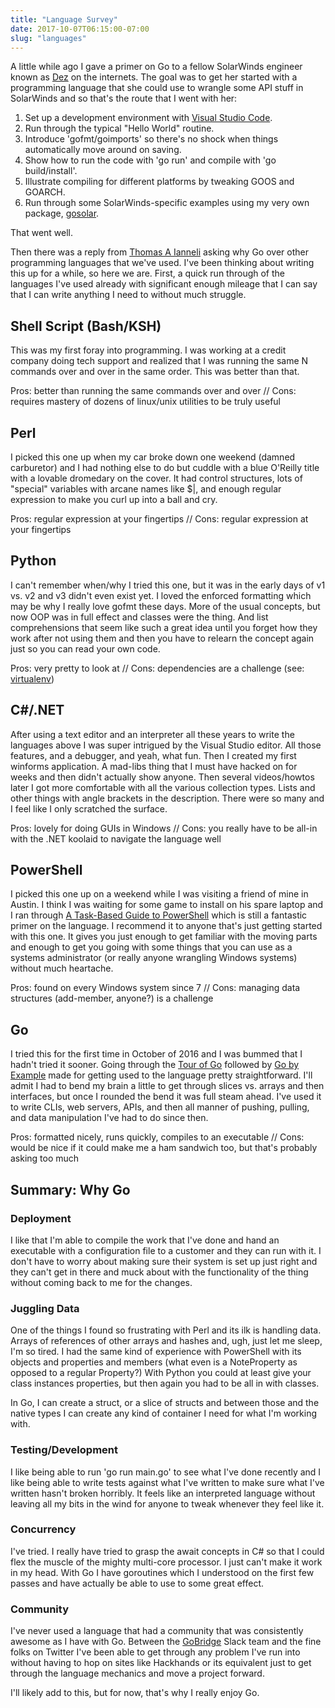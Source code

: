```yaml
---
title: "Language Survey"
date: 2017-10-07T06:15:00-07:00
slug: "languages"
---
```


A little while ago I gave a primer on Go to a fellow SolarWinds engineer known
as [Dez](https://twitter.com/Dez_Sayz) on the internets. The goal was to get
her started with a programming language that she could use to wrangle some API
stuff in SolarWinds and so that's the route that I went with her:

1. Set up a development environment with [Visual Studio Code](https://code.visualstudio.com/).
1. Run through the typical "Hello World" routine.
1. Introduce 'gofmt/goimports' so there's no shock when things automatically move around on saving.
1. Show how to run the code with 'go run' and compile with 'go build/install'.
1. Illustrate compiling for different platforms by tweaking GOOS and GOARCH.
1. Run through some SolarWinds-specific examples using my very own package, [gosolar](https://github.com/mrxinu/gosolar).

That went well.

Then there was a reply from [Thomas A Ianneli](https://twitter.com/tiannelli)
asking why Go over other programming languages that we've used. I've been
thinking about writing this up for a while, so here we are. First, a quick run
through of the languages I've used already with significant enough mileage that
I can say that I can write anything I need to without much struggle.

## Shell Script (Bash/KSH)

This was my first foray into programming. I was working at a credit company
doing tech support and realized that I was running the same N commands over
and over in the same order. This was better than that.

Pros: better than running the same commands over and over // Cons: requires
mastery of dozens of linux/unix utilities to be truly useful

## Perl

I picked this one up when my car broke down one weekend (damned carburetor) and
I had nothing else to do but cuddle with a blue O'Reilly title with a lovable
dromedary on the cover. It had control structures, lots of "special" variables
with arcane names like $|, and enough regular expression to make you curl up
into a ball and cry.

Pros: regular expression at your fingertips // Cons: regular expression at
your fingertips

## Python

I can't remember when/why I tried this one, but it was in the early days of
v1 vs. v2 and v3 didn't even exist yet. I loved the enforced formatting which
may be why I really love gofmt these days. More of the usual concepts, but now
OOP was in full effect and classes were the thing. And list comprehensions that
seem like such a great idea until you forget how they work after not using them
and then you have to relearn the concept again just so you can read your own
code.

Pros: very pretty to look at // Cons: dependencies are a
challenge (see: [virtualenv](http://docs.python-guide.org/en/latest/dev/virtualenvs/))

## C#/.NET

After using a text editor and an interpreter all these years to write the
languages above I was super intrigued by the Visual Studio editor. All those
features, and a debugger, and yeah, what fun. Then I created my first winforms
application. A mad-libs thing that I must have hacked on for weeks and then
didn't actually show anyone. Then several videos/howtos later I got more
comfortable with all the various collection types. Lists and other things
with angle brackets in the description. There were so many and I feel like I
only scratched the surface.

Pros: lovely for doing GUIs in Windows // Cons: you really have to be all-in
with the .NET koolaid to navigate the language well

## PowerShell

I picked this one up on a weekend while I was visiting a friend of mine in
Austin. I think I was waiting for some game to install on his spare laptop
and I ran through [A Task-Based Guide to PowerShell](https://technet.microsoft.com/en-us/library/dd772285.aspx)
which is still a fantastic primer on the language. I recommend it to anyone
that's just getting started with this one. It gives you just enough to get
familiar with the moving parts and enough to get you going with some things
that you can use as a systems administrator (or really anyone wrangling Windows
systems) without much heartache.

Pros: found on every Windows system since 7 // Cons: managing data structures
(add-member, anyone?) is a challenge

## Go

I tried this for the first time in October of 2016 and I was bummed that I
hadn't tried it sooner. Going through the [Tour of Go](https://tour.golang.org)
followed by [Go by Example](https://gobyexample.com/) made for getting used to
the language pretty straightforward. I'll admit I had to bend my brain a little
to get through slices vs. arrays and then interfaces, but once I rounded the
bend it was full steam ahead. I've used it to write CLIs, web servers, APIs,
and then all manner of pushing, pulling, and data manipulation I've had to do
since then.

Pros: formatted nicely, runs quickly, compiles to an executable // Cons: would
be nice if it could make me a ham sandwich too, but that's probably asking too
much

## Summary: Why Go

### Deployment

I like that I'm able to compile the work that I've done and hand an executable
with a configuration file to a customer and they can run with it. I don't have
to worry about making sure their system is set up just right and they can't
get in there and muck about with the functionality of the thing without coming
back to me for the changes.

### Juggling Data

One of the things I found so frustrating with Perl and its ilk is handling
data. Arrays of references of other arrays and hashes and, ugh, just let me
sleep, I'm so tired. I had the same kind of experience with PowerShell with
its objects and properties and members (what even is a NoteProperty as
opposed to a regular Property?) With Python you could at least give your
class instances properties, but then again you had to be all in with classes.

In Go, I can create a struct, or a slice of structs and between those and
the native types I can create any kind of container I need for what I'm working
with.

### Testing/Development

I like being able to run 'go run main.go' to see what I've done recently and
I like being able to write tests against what I've written to make sure what
I've written hasn't broken horribly. It feels like an interpreted language
without leaving all my bits in the wind for anyone to tweak whenever they
feel like it.

### Concurrency

I've tried. I really have tried to grasp the await concepts in C# so that I
could flex the muscle of the mighty multi-core processor. I just can't make it
work in my head. With Go I have goroutines which I understood on the first few
passes and have actually be able to use to some great effect.

### Community

I've never used a language that had a community that was consistently awesome
as I have with Go. Between the [GoBridge](https://golangbridge.org/) Slack
team and the fine folks on Twitter I've been able to get through any problem
I've run into without having to hop on sites like Hackhands or its equivalent
just to get through the language mechanics and move a project forward.

I'll likely add to this, but for now, that's why I really enjoy Go.
